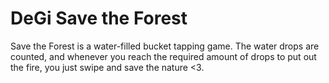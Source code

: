 # DeGi Save the Forest
Save the Forest is a water-filled bucket tapping game. The water drops are counted, and whenever you reach the required amount of drops to put out the fire, you just swipe and save the nature <3.
